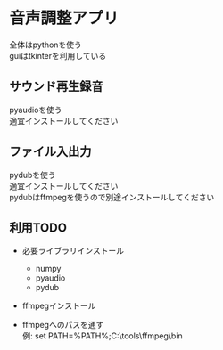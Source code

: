 # 音声調整アプリ

全体はpythonを使う  
guiはtkinterを利用している  

## サウンド再生録音

pyaudioを使う  
適宜インストールしてください  

## ファイル入出力

pydubを使う  
適宜インストールしてください  
pydubはffmpegを使うので別途インストールしてください  

## 利用TODO

- 必要ライブラリインストール  
  - numpy  
  - pyaudio  
  - pydub  

- ffmpegインストール  
- ffmpegへのパスを通す  
    例: set PATH=%PATH%;C:\tools\ffmpeg\bin
